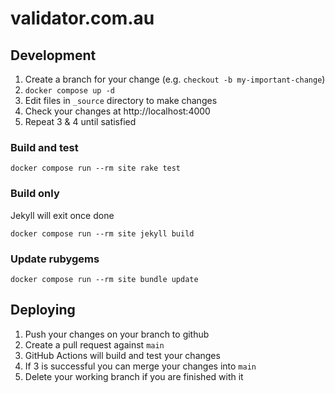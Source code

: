 # validator.com.au

## Development

1. Create a branch for your change (e.g. `checkout -b my-important-change`)
1. `docker compose up -d`
1. Edit files in `_source` directory to make changes
1. Check your changes at http://localhost:4000
1. Repeat 3 & 4 until satisfied

### Build and test

`docker compose run --rm site rake test`

### Build only

Jekyll will exit once done

`docker compose run --rm site jekyll build`

### Update rubygems

`docker compose run --rm site bundle update`

## Deploying

1. Push your changes on your branch to github
1. Create a pull request against `main`
1. GitHub Actions will build and test your changes
1. If 3 is successful you can merge your changes into `main`
1. Delete your working branch if you are finished with it
